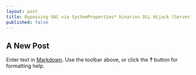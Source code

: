 ```yaml
---
layout: post
title: Bypassing UAC via SystemProperties* binaries DLL Hijack (Server 2019)
published: false
---
```

## A New Post

Enter text in [Markdown](http://daringfireball.net/projects/markdown/). Use the toolbar above, or click the **?** button for formatting help.

